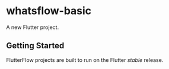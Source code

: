 # whatsflow-basic

A new Flutter project.

## Getting Started

FlutterFlow projects are built to run on the Flutter _stable_ release.
